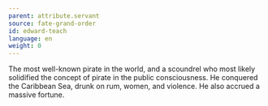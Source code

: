 ```yaml
---
parent: attribute.servant
source: fate-grand-order
id: edward-teach
language: en
weight: 0
---
```


The most well-known pirate in the world, and a scoundrel who most likely solidified the concept of pirate in the public consciousness. He conquered the Caribbean Sea, drunk on rum, women, and violence. He also accrued a massive fortune.

